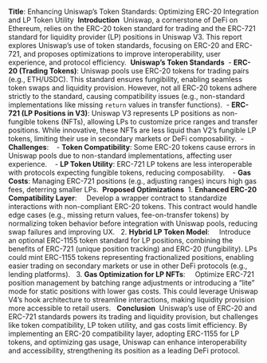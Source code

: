 ‎**Title**: Enhancing Uniswap’s Token Standards: Optimizing ERC-20 Integration and LP Token Utility
‎
‎**Introduction**  
‎Uniswap, a cornerstone of DeFi on Ethereum, relies on the ERC-20 token standard for trading and the ERC-721 standard for liquidity provider (LP) positions in Uniswap V3. This report explores Uniswap’s use of token standards, focusing on ERC-20 and ERC-721, and proposes optimizations to improve interoperability, user experience, and protocol efficiency.
‎
‎**Uniswap’s Token Standards**  
‎- **ERC-20 (Trading Tokens)**: Uniswap pools use ERC-20 tokens for trading pairs (e.g., ETH/USDC). This standard ensures fungibility, enabling seamless token swaps and liquidity provision. However, not all ERC-20 tokens adhere strictly to the standard, causing compatibility issues (e.g., non-standard implementations like missing `return` values in transfer functions).  
‎- **ERC-721 (LP Positions in V3)**: Uniswap V3 represents LP positions as non-fungible tokens (NFTs), allowing LPs to customize price ranges and transfer positions. While innovative, these NFTs are less liquid than V2’s fungible LP tokens, limiting their use in secondary markets or DeFi composability.  
‎- **Challenges**:  
‎  - **Token Compatibility**: Some ERC-20 tokens cause errors in Uniswap pools due to non-standard implementations, affecting user experience.  
‎  - **LP Token Utility**: ERC-721 LP tokens are less interoperable with protocols expecting fungible tokens, reducing composability.  
‎  - **Gas Costs**: Managing ERC-721 positions (e.g., adjusting ranges) incurs high gas fees, deterring smaller LPs.
‎
‎**Proposed Optimizations**  
‎1. **Enhanced ERC-20 Compatibility Layer**:  
‎   Develop a wrapper contract to standardize interactions with non-compliant ERC-20 tokens. This contract would handle edge cases (e.g., missing return values, fee-on-transfer tokens) by normalizing token behavior before integration with Uniswap pools, reducing swap failures and improving UX.  
‎
‎2. **Hybrid LP Token Model**:  
‎   Introduce an optional ERC-1155 token standard for LP positions, combining the benefits of ERC-721 (unique position tracking) and ERC-20 (fungibility). LPs could mint ERC-1155 tokens representing fractionalized positions, enabling easier trading on secondary markets or use in other DeFi protocols (e.g., lending platforms).  
‎
‎3. **Gas Optimization for LP NFTs**:  
‎   Optimize ERC-721 position management by batching range adjustments or introducing a “lite” mode for static positions with lower gas costs. This could leverage Uniswap V4’s hook architecture to streamline interactions, making liquidity provision more accessible to retail users.  
‎
‎**Conclusion**  
‎Uniswap’s use of ERC-20 and ERC-721 standards powers its trading and liquidity provision, but challenges like token compatibility, LP token utility, and gas costs limit efficiency. By implementing an ERC-20 compatibility layer, adopting ERC-1155 for LP tokens, and optimizing gas usage, Uniswap can enhance interoperability and accessibility, strengthening its position as a leading DeFi protocol.
